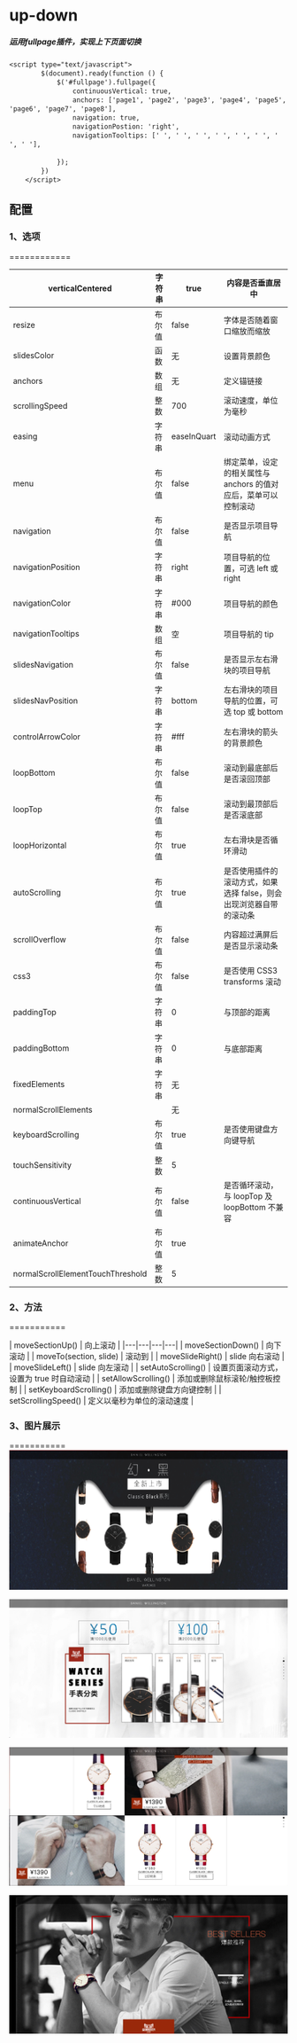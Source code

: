up-down
============
##### 运用fullpage插件，实现上下页面切换


```
<script type="text/javascript">
        $(document).ready(function () {
            $('#fullpage').fullpage({
                continuousVertical: true,
                anchors: ['page1', 'page2', 'page3', 'page4', 'page5', 'page6', 'page7', 'page8'],
                navigation: true,
                navigationPostion: 'right',
                navigationTooltips: [' ', ' ', ' ', ' ', ' ', ' ', ' ', ' '],

            });
        })
    </script>
```
## 配置

### 1、选项
============


| verticalCentered | 字符串 | true | 内容是否垂直居中 |
|---|---|---|---|
| resize | 布尔值 | false | 字体是否随着窗口缩放而缩放 |
| slidesColor | 函数 | 无 | 设置背景颜色 |
| anchors | 数组 | 无 | 定义锚链接 |
| scrollingSpeed | 整数 | 700 | 滚动速度，单位为毫秒 |
| easing | 字符串 | easeInQuart | 滚动动画方式 |
| menu | 布尔值 | false | 绑定菜单，设定的相关属性与 anchors 的值对应后，菜单可以控制滚动 |
| navigation | 布尔值 | false | 是否显示项目导航 |
| navigationPosition | 字符串 | right | 项目导航的位置，可选 left 或 right |
| navigationColor | 字符串 | #000 | 项目导航的颜色 |
| navigationTooltips | 数组 | 空 | 项目导航的 tip |
| slidesNavigation | 布尔值 | false | 是否显示左右滑块的项目导航 |
| slidesNavPosition | 字符串 | bottom | 左右滑块的项目导航的位置，可选 top 或 bottom |
| controlArrowColor | 字符串 | #fff | 左右滑块的箭头的背景颜色 |
| loopBottom | 布尔值 | false | 滚动到最底部后是否滚回顶部 |
| loopTop | 布尔值 | false | 滚动到最顶部后是否滚底部 |
| loopHorizontal | 布尔值 | true | 左右滑块是否循环滑动 |
| autoScrolling | 布尔值 | true | 是否使用插件的滚动方式，如果选择 false，则会出现浏览器自带的滚动条 |
| scrollOverflow | 布尔值 | false | 内容超过满屏后是否显示滚动条 |
| css3 | 布尔值 | false | 是否使用 CSS3 transforms 滚动 |
| paddingTop | 字符串 | 0 | 与顶部的距离 |
| paddingBottom | 字符串 | 0 | 与底部距离 |
| fixedElements | 字符串 | 无 |  |
| normalScrollElements |  | 无 |  |
| keyboardScrolling | 布尔值 | true | 是否使用键盘方向键导航 |
| touchSensitivity | 整数 | 5 |  |
| continuousVertical | 布尔值 | false | 是否循环滚动，与 loopTop 及 loopBottom 不兼容 |
| animateAnchor | 布尔值 | true |  |
| normalScrollElementTouchThreshold | 整数 | 5 |



### 2、方法
===========


| moveSectionUp() | 向上滚动 |
|---|---|---|---|
| moveSectionDown() | 向下滚动 |
| moveTo(section, slide) | 滚动到 |
| moveSlideRight() | slide 向右滚动 |
| moveSlideLeft() | slide 向左滚动 |
| setAutoScrolling() | 设置页面滚动方式，设置为 true 时自动滚动 |
| setAllowScrolling() | 添加或删除鼠标滚轮/触控板控制 |
| setKeyboardScrolling() | 添加或删除键盘方向键控制 |
| setScrollingSpeed() | 定义以毫秒为单位的滚动速度 |




### 3、图片展示
===========
![BBECC512-C4F1-4251-BFDA-C9DAB020C5D4](BBECC512-C4F1-4251-BFDA-C9DAB020C5D4.png)

![E10B7C87-A4BC-4DB3-BCA1-53FFE87DF663](E10B7C87-A4BC-4DB3-BCA1-53FFE87DF663.png)

![6F42395F-D976-4505-8B06-97D3DA898A68](6F42395F-D976-4505-8B06-97D3DA898A68.png)

![E5DB5E45-EF7D-41BA-B510-7C8E7D90C2F9](E5DB5E45-EF7D-41BA-B510-7C8E7D90C2F9.png)

